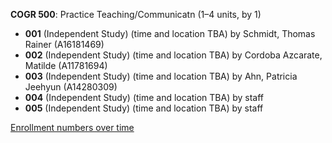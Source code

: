 **COGR 500**: Practice Teaching/Communicatn (1–4 units, by 1)

- **001** (Independent Study) (time and location TBA) by Schmidt, Thomas Rainer (A16181469)
- **002** (Independent Study) (time and location TBA) by Cordoba Azcarate, Matilde (A11781694)
- **003** (Independent Study) (time and location TBA) by Ahn, Patricia Jeehyun (A14280309)
- **004** (Independent Study) (time and location TBA) by staff
- **005** (Independent Study) (time and location TBA) by staff

[Enrollment numbers over time](./COGR500.tsv)
